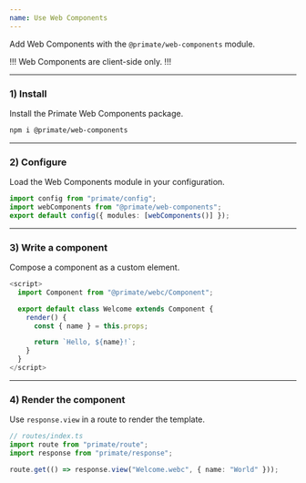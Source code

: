 ```yaml
---
name: Use Web Components
---
```


Add Web Components with the `@primate/web-components` module.

!!!
Web Components are client-side only.
!!!

---

### 1) Install

Install the Primate Web Components package.

```sh
npm i @primate/web-components
```

---

### 2) Configure

Load the Web Components module in your configuration.

```ts
import config from "primate/config";
import webComponents from "@primate/web-components";
export default config({ modules: [webComponents()] });
```

---

### 3) Write a component

Compose a component as a custom element.

```ts
<script>
  import Component from "@primate/webc/Component";

  export default class Welcome extends Component {
    render() {
      const { name } = this.props;

      return `Hello, ${name}!`;
    }
  }
</script>

```

---

### 4) Render the component

Use `response.view` in a route to render the template.

```ts
// routes/index.ts
import route from "primate/route";
import response from "primate/response";

route.get(() => response.view("Welcome.webc", { name: "World" }));
```
